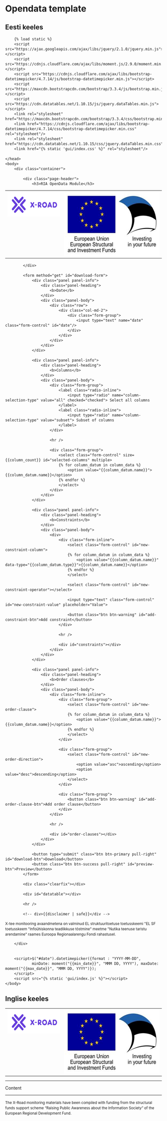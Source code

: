 # Opendata template

## Eesti keeles

<!DOCTYPE html>
<html>
    <head>
        <title>RIA OpenData</title>

        {% load static %}
        <script src="https://ajax.googleapis.com/ajax/libs/jquery/2.1.0/jquery.min.js"></script>
        <script src="https://cdnjs.cloudflare.com/ajax/libs/moment.js/2.9.0/moment.min.js"></script>
        <script src="https://cdnjs.cloudflare.com/ajax/libs/bootstrap-datetimepicker/4.7.14/js/bootstrap-datetimepicker.min.js"></script>
        <script src="https://maxcdn.bootstrapcdn.com/bootstrap/3.3.4/js/bootstrap.min.js"></script>
        <script src="https://cdn.datatables.net/1.10.15/js/jquery.dataTables.min.js"></script>
        <link rel="stylesheet" href="https://maxcdn.bootstrapcdn.com/bootstrap/3.3.4/css/bootstrap.min.css">
        <link href="https://cdnjs.cloudflare.com/ajax/libs/bootstrap-datetimepicker/4.7.14/css/bootstrap-datetimepicker.min.css" rel="stylesheet"/>
        <link rel="stylesheet" href="https://cdn.datatables.net/1.10.15/css/jquery.dataTables.min.css">
        <link href="{% static 'gui/index.css' %}" rel="stylesheet"/>

    </head>
    <body>
        <div class="container">

            <div class="page-header">
                <h3>RIA OpenData Module</h3>
            
<table width="100%" border="0">
<tr>
<th align="left" valign="top"><img src="x-road.png" alt="X-tee" width="196" height="78"></th>
<th align="right" valign="top"><img src="eu.jpg" alt="Euroopa Liit Euroopa Regionaalarengu Fond | Eesti tuleviku heaks" width="356" height="206"></th>
</tr>
</table>

            </div>

            <form method="get" id="download-form">
                <div class="panel panel-info">
                    <div class="panel-heading">
                        <b>Date</b>
                    </div>
                    <div class="panel-body">
                        <div class="row">
                            <div class="col-md-2">
                                <div class="form-group">
                                    <input type="text" name="date" class="form-control" id="date"/>
                                </div>
                            </div>
                        </div>
                    </div>
                </div>

                <div class="panel panel-info">
                    <div class="panel-heading">
                        <b>Columns</b>
                    </div>
                    <div class="panel-body">
                        <div class="form-group">
                            <label class="radio-inline">
                                <input type="radio" name="column-selection-type" value="all" checked="checked"> Select all columns
                            </label>
                            <label class="radio-inline">
                                <input type="radio" name="column-selection-type" value="subset"> Subset of columns
                            </label>
                        </div>

                        <hr />

                        <div class="form-group">
                            <select class="form-control" size={{column_count}} id="selected-columns" multiple>
                            {% for column_datum in column_data %}
                                <option value="{{column_datum.name}}">{{column_datum.name}}</option>
                            {% endfor %}
                            </select>
                        </div>
                    </div>
                </div>

                <div class="panel panel-info">
                    <div class="panel-heading">
                        <b>Constraints</b>
                    </div>
                    <div class="panel-body">
                        <div>
                            <div class="form-inline">
                                <select class="form-control" id="new-constraint-column">
                                {% for column_datum in column_data %}
                                    <option value="{{column_datum.name}}" data-type="{{column_datum.type}}">{{column_datum.name}}</option>
                                {% endfor %}
                                </select>

                                <select class="form-control" id="new-constraint-operator"></select>

                                <input type="text" class="form-control" id="new-constraint-value" placeholder="Value">

                                <button class="btn btn-warning" id="add-constraint-btn">Add constraint</button>
                            </div>

                            <hr />

                            <div id="constraints"></div>
                        </div>
                    </div>
                </div>

                <div class="panel panel-info">
                    <div class="panel-heading">
                        <b>Order clauses</b>
                    </div>
                    <div class="panel-body">
                        <div class="form-inline">
                            <div class="form-group">
                                <select class="form-control" id="new-order-clause">
                                {% for column_datum in column_data %}
                                    <option value="{{column_datum.name}}">{{column_datum.name}}</option>
                                {% endfor %}
                                </select>
                            </div>

                            <div class="form-group">
                                <select class="form-control" id="new-order-direction">
                                    <option value="asc">ascending</option>
                                    <option value="desc">descending</option>
                                </select>
                            </div>

                            <div class="form-group">
                                <button class="btn btn-warning" id="add-order-clause-btn">Add order clause</button>
                            </div>
                        </div>

                        <hr />

                        <div id="order-clauses"></div>
                    </div>
                </div>

                <button type="submit" class="btn btn-primary pull-right" id="download-btn">Download</button>
                <button class="btn btn-success pull-right" id="preview-btn">Preview</button>
            </form>

            <div class="clearfix"></div>

            <div id="datatable"></div>

            <hr />

            <!-- div>{{disclaimer | safe}}</div -->
<div><p><small>X-tee monitooring avaandmetena on valminud EL struktuuritoetuse toetusskeemi "EL SF toetusskeem "Infoühiskonna teadlikkuse tõstmine" meetme "Nutika teenuse taristu arendamine" raames Euroopa Regionaalarengu Fondi rahastusel.</small></p>
</div>

        </div>


        <script>$("#date").datetimepicker({format : "YYYY-MM-DD",
                minDate: moment("{{min_date}}", "MMM DD, YYYY"), maxDate: moment("{{max_date}}", "MMM DD, YYYY")});
        </script>
        <script src="{% static 'gui/index.js' %}"></script>
    </body>
</html>

## Inglise keeles

<div class="page-header">
<table width="100%" border="0">
<tr>
<th align="left" valign="top"><img src="x-road.png" alt="X-Road" width="196" height="78"></th>
<th align="right" valign="top"><img src="eu.jpg" alt="European Union European Regional Development Fund | Investing in your future" width="356" height="206"></th>
</tr>
</table>
</div>
<hr size="1">

Content

<hr size="1">
<div class="page-footer">
<p><small>The X-Road monitoring materials have been compiled with funding from the structural funds support scheme “Raising Public Awareness about the Information Society” of the European Regional Development Fund.</small></p>
</div>
